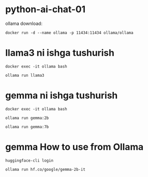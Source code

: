 # python-ai-chat-01



ollama download:
 
```docker run -d --name ollama -p 11434:11434 ollama/ollama```


# llama3 ni ishga tushurish
```docker exec -it ollama bash```

```ollama run llama3```


# gemma ni ishga tushurish
```docker exec -it ollama bash```

```ollama run gemma:2b```

```ollama run gemma:7b```


# gemma How to use from Ollama

```huggingface-cli login```

```ollama run hf.co/google/gemma-2b-it```
